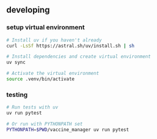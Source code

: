 ## developing

### setup virtual environment

```bash
# Install uv if you haven't already
curl -LsSf https://astral.sh/uv/install.sh | sh

# Install dependencies and create virtual environment
uv sync

# Activate the virtual environment
source .venv/bin/activate
```

### testing

```bash
# Run tests with uv
uv run pytest

# Or run with PYTHONPATH set
PYTHONPATH=$PWD/vaccine_manager uv run pytest
```
